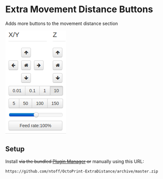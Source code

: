 # Extra Movement Distance Buttons

Adds more buttons to the movement distance section

![alt text](./extras/img/screenshot.png)

## Setup

Install ~~via the bundled [Plugin Manager](https://github.com/foosel/OctoPrint/wiki/Plugin:-Plugin-Manager)
or~~ manually using this URL:

    https://github.com/ntoff/OctoPrint-ExtraDistance/archive/master.zip

